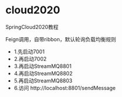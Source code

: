 # cloud2020
SpringCloud2020教程

Feign调用，自带ribbon，默认轮询负载均衡规则
* 1.先启动7001
* 2.再启动7002
* 3.再启动StreamMQ8801
* 4.再启动StreamMQ8802
* 5.再启动StreamMQ8803
* 6.访问 http://localhost:8801/sendMessage






